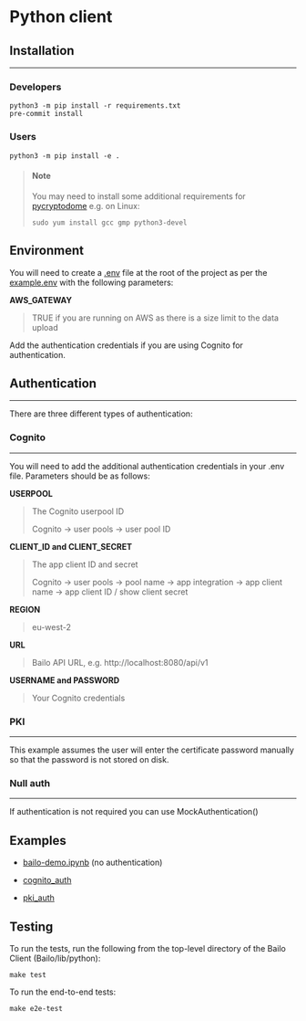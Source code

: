 # Python client

## Installation

---

### Developers

```
python3 -m pip install -r requirements.txt
pre-commit install
```

### Users

```
python3 -m pip install -e .
```

> #### Note
>
> You may need to install some additional requirements for [pycryptodome](https://pycryptodome.readthedocs.io/en/latest/src/installation.html) e.g. on Linux:
>
> ```
> sudo yum install gcc gmp python3-devel
> ```

## Environment

You will need to create a [.env](https://pypi.org/project/python-dotenv/#getting-started) file at the root of the project as per the [example.env](./examples/resources/example.env) with the following parameters:

**AWS_GATEWAY**

> TRUE if you are running on AWS as there is a size limit to the data upload

Add the authentication credentials if you are using Cognito for authentication.

## Authentication

---

There are three different types of authentication:

### Cognito

---

You will need to add the additional authentication credentials in your .env file. Parameters should be as follows:

**USERPOOL**

> The Cognito userpool ID
>
> Cognito -> user pools -> user pool ID

**CLIENT_ID and CLIENT_SECRET**

> The app client ID and secret
>
> Cognito -> user pools -> pool name -> app integration -> app client name -> app client ID / show client secret

**REGION**

> eu-west-2

**URL**

> Bailo API URL, e.g. http://localhost:8080/api/v1

**USERNAME and PASSWORD**

> Your Cognito credentials

### PKI

---

This example assumes the user will enter the certificate password manually so that the password is not stored on disk.

### Null auth

---

If authentication is not required you can use MockAuthentication()

## Examples

- [bailo-demo.ipynb](./examples/bailo-demo.ipynb) (no authentication)

- [cognito_auth](./examples/cognito_client.py)

- [pki_auth](./examples/pki_client.py)


## Testing

To run the tests, run the following from the top-level directory of the Bailo Client (Bailo/lib/python):

```
make test
```

To run the end-to-end tests:

```
make e2e-test
```